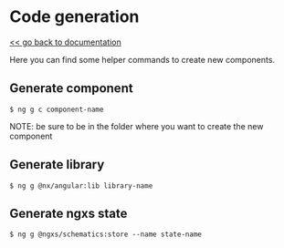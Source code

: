 # Code generation

[<< go back to documentation](README.md)

Here you can find some helper commands to create new components.

## Generate component

```
$ ng g c component-name
```

NOTE: be sure to be in the folder where you want to create the new component

## Generate library

```
$ ng g @nx/angular:lib library-name
```

## Generate ngxs state

```
$ ng g @ngxs/schematics:store --name state-name
```
